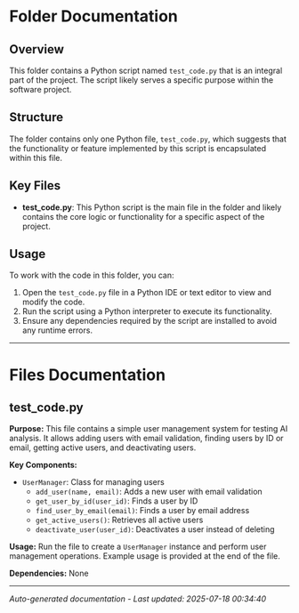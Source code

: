 # Folder Documentation

## Overview
This folder contains a Python script named `test_code.py` that is an integral part of the project. The script likely serves a specific purpose within the software project.

## Structure
The folder contains only one Python file, `test_code.py`, which suggests that the functionality or feature implemented by this script is encapsulated within this file.

## Key Files
- **test_code.py**: This Python script is the main file in the folder and likely contains the core logic or functionality for a specific aspect of the project.

## Usage
To work with the code in this folder, you can:
1. Open the `test_code.py` file in a Python IDE or text editor to view and modify the code.
2. Run the script using a Python interpreter to execute its functionality.
3. Ensure any dependencies required by the script are installed to avoid any runtime errors.

---

# Files Documentation

## test_code.py

**Purpose:** This file contains a simple user management system for testing AI analysis. It allows adding users with email validation, finding users by ID or email, getting active users, and deactivating users.

**Key Components:**
- `UserManager`: Class for managing users
  - `add_user(name, email)`: Adds a new user with email validation
  - `get_user_by_id(user_id)`: Finds a user by ID
  - `find_user_by_email(email)`: Finds a user by email address
  - `get_active_users()`: Retrieves all active users
  - `deactivate_user(user_id)`: Deactivates a user instead of deleting

**Usage:** Run the file to create a `UserManager` instance and perform user management operations. Example usage is provided at the end of the file.

**Dependencies:** None

---
*Auto-generated documentation - Last updated: 2025-07-18 00:34:40*
